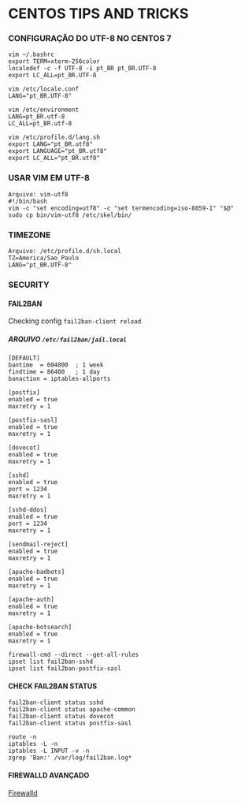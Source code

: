 # CENTOS TIPS AND TRICKS

### CONFIGURAÇÃO DO UTF-8 NO CENTOS 7
```
vim ~/.bashrc
export TERM=xterm-256color
localedef -c -f UTF-8 -i pt_BR pt_BR.UTF-8
export LC_ALL=pt_BR.UTF-8

vim /etc/locale.conf
LANG="pt_BR.UTF-8"

vim /etc/environment
LANG=pt_BR.utf-8
LC_ALL=pt_BR.utf-8

vim /etc/profile.d/lang.sh
export LANG="pt_BR.utf8"
export LANGUAGE="pt_BR.utf8"
export LC_ALL="pt_BR.utf8"
```

### USAR VIM EM UTF-8
```
Arquivo: vim-utf8
#!/bin/bash
vim -c "set encoding=utf8" -c "set termencoding=iso-8859-1" "$@"
sudo cp bin/vim-utf8 /etc/skel/bin/
```

### TIMEZONE
```
Arquivo: /etc/profile.d/sh.local
TZ=America/Sao_Paulo
LANG="pt_BR.UTF-8"
```

### SECURITY

#### FAIL2BAN

Checking config `fail2ban-client reload`

##### ARQUIVO `/etc/fail2ban/jail.local`

```
[DEFAULT]
bantime  = 604800  ; 1 week
findtime = 86400   ; 1 day
banaction = iptables-allports

[postfix]
enabled = true
maxretry = 1

[postfix-sasl]
enabled = true
maxretry = 1

[dovecot]
enabled = true
maxretry = 1

[sshd]
enabled = true
port = 1234
maxretry = 1

[sshd-ddos]
enabled = true
port = 1234
maxretry = 1

[sendmail-reject]
enabled = true
maxretry = 1

[apache-badbots]
enabled = true
maxretry = 1

[apache-auth]
enabled = true
maxretry = 1

[apache-botsearch]
enabled = true
maxretry = 1
```

```
firewall-cmd --direct --get-all-rules
ipset list fail2ban-sshd
ipset list fail2ban-postfix-sasl
```

#### CHECK FAIL2BAN STATUS
```
fail2ban-client status sshd
fail2ban-client status apache-common
fail2ban-client status dovecot
fail2ban-client status postfix-sasl

route -n
iptables -L -n
iptables -L INPUT -v -n
zgrep 'Ban:' /var/log/fail2ban.log*
```

#### FIREWALLD AVANÇADO

[Firewalld](https://github.com/taw00/howto/blob/master/howto-configure-firewalld.md)
